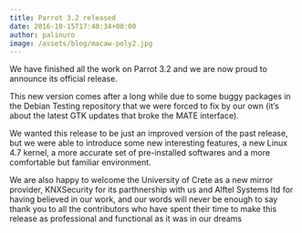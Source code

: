 ```yaml
---
title: Parrot 3.2 released
date: 2016-10-15T17:40:34+00:00
author: palinuro
image: /assets/blog/macaw-poly2.jpg
---
```

We have finished all the work on Parrot 3.2 and we are now proud to announce its official release.

This new version comes after a long while due to some buggy packages in the Debian Testing repository that we were forced to fix by our own (it&#8217;s about the latest GTK updates that broke the MATE interface).

We wanted this release to be just an improved version of the past release, but we were able to introduce some new interesting features, a new Linux 4.7 kernel, a more accurate set of pre-installed softwares and a more comfortable but familiar environment.

We are also happy to welcome the University of Crete as a new mirror provider, KNXSecurity for its parthnership with us and Alftel Systems ltd for having believed in our work, and our words will never be enough to say thank you to all the contributors who have spent their time to make this release as professional and functional as it was in our dreams